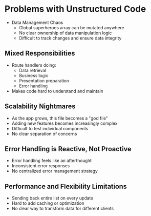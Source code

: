 # Problems with Unstructured Code

- Data Management Chaos
  - Global superheroes array can be mutated anywhere
  - No clear ownership of data manipulation logic
  - Difficult to track changes and ensure data integrity


## Mixed Responsibilities

- Route handlers doing:
  - Data retrieval
  - Business logic
  - Presentation preparation
  - Error handling
- Makes code hard to understand and maintain


## Scalability Nightmares

- As the app grows, this file becomes a "god file"
- Adding new features becomes increasingly complex
- Difficult to test individual components
- No clear separation of concerns


## Error Handling is Reactive, Not Proactive

- Error handling feels like an afterthought
- Inconsistent error responses
- No centralized error management strategy


## Performance and Flexibility Limitations

- Sending back entire list on every update
- Hard to add caching or optimization
- No clear way to transform data for different clients
